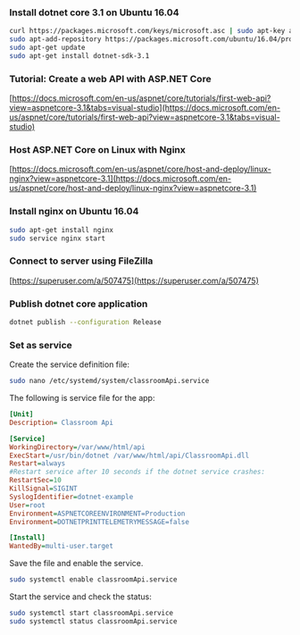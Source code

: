 ### Install dotnet core 3.1 on Ubuntu 16.04

```Bash
curl https://packages.microsoft.com/keys/microsoft.asc | sudo apt-key add -
sudo apt-add-repository https://packages.microsoft.com/ubuntu/16.04/prod
sudo apt-get update
sudo apt-get install dotnet-sdk-3.1
```

### Tutorial: Create a web API with ASP.NET Core

[https://docs.microsoft.com/en-us/aspnet/core/tutorials/first-web-api?view=aspnetcore-3.1&tabs=visual-studio](https://docs.microsoft.com/en-us/aspnet/core/tutorials/first-web-api?view=aspnetcore-3.1&tabs=visual-studio)

### Host ASP.NET Core on Linux with Nginx

[https://docs.microsoft.com/en-us/aspnet/core/host-and-deploy/linux-nginx?view=aspnetcore-3.1](https://docs.microsoft.com/en-us/aspnet/core/host-and-deploy/linux-nginx?view=aspnetcore-3.1)

### Install nginx on Ubuntu 16.04

```Bash
sudo apt-get install nginx
sudo service nginx start
```
### Connect to server using FileZilla

[https://superuser.com/a/507475](https://superuser.com/a/507475)

### Publish dotnet core application

```Bash
dotnet publish --configuration Release
```

### Set as service

Create the service definition file:
```Bash
sudo nano /etc/systemd/system/classroomApi.service
```

The following is service file for the app:
```ini
[Unit]
Description= Classroom Api

[Service]
WorkingDirectory=/var/www/html/api
ExecStart=/usr/bin/dotnet /var/www/html/api/ClassroomApi.dll
Restart=always
#Restart service after 10 seconds if the dotnet service crashes:
RestartSec=10
KillSignal=SIGINT
SyslogIdentifier=dotnet-example
User=root
Environment=ASPNETCOREENVIRONMENT=Production
Environment=DOTNETPRINTTELEMETRYMESSAGE=false

[Install]
WantedBy=multi-user.target
```

Save the file and enable the service.
```Bash
sudo systemctl enable classroomApi.service
```

Start the service and check the status:
```Bash
sudo systemctl start classroomApi.service
sudo systemctl status classroomApi.service
```
